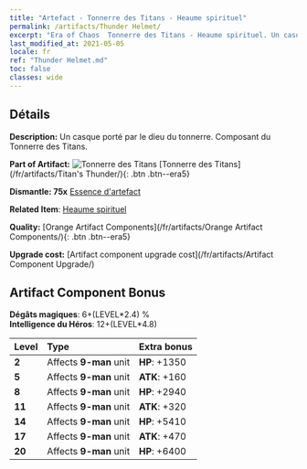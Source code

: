 ```yaml
---
title: "Artefact - Tonnerre des Titans - Heaume spirituel"
permalink: /artifacts/Thunder Helmet/
excerpt: "Era of Chaos  Tonnerre des Titans - Heaume spirituel. Un casque porté par le dieu du tonnerre. Composant du Tonnerre des Titans."
last_modified_at: 2021-05-05
locale: fr
ref: "Thunder Helmet.md"
toc: false
classes: wide
---
```




## Détails

 **Description:** Un casque porté par le dieu du tonnerre. Composant du Tonnerre des Titans.

 **Part of Artifact:** ![Tonnerre des Titans](/images/t/icon_artifact_42.png) [Tonnerre des Titans](/fr/artifacts/Titan's Thunder/){: .btn .btn--era5}

 **Dismantle: 75x** [Essence d'artefact](/ItemsFR/con_905/)

 **Related Item**: [Heaume spirituel](/ItemsFR/art_158/)

 **Quality:** [Orange Artifact Components](/fr/artifacts/Orange Artifact Components/){: .btn .btn--era5}

 **Upgrade cost:** [Artifact component upgrade cost](/fr/artifacts/Artifact Component Upgrade/)

## Artifact Component Bonus

  **Dégâts magiques**: 6+(LEVEL\*2.4) %<br/>**Intelligence du Héros**: 12+(LEVEL\*4.8)

  |  Level  | Type |    Extra bonus  | 
  |:--------|:-----|:----------------| 
  | **2** | Affects **9-man** unit | **HP**: +1350 | 
  | **5** | Affects **9-man** unit | **ATK**: +160 | 
  | **8** | Affects **9-man** unit | **HP**: +2940 | 
  | **11** | Affects **9-man** unit | **ATK**: +320 | 
  | **14** | Affects **9-man** unit | **HP**: +5410 | 
  | **17** | Affects **9-man** unit | **ATK**: +470 | 
  | **20** | Affects **9-man** unit | **HP**: +6400 | 
